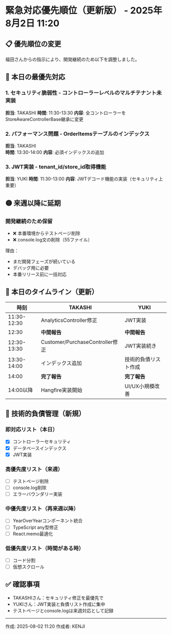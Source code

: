 # 緊急対応優先順位（更新版） - 2025年8月2日 11:20

## 📋 優先順位の変更

福田さんからの指示により、開発継続のため以下を調整しました。

## 🔴 本日の最優先対応

### 1. **セキュリティ脆弱性** - コントローラーレベルのマルチテナント未実装
**担当**: TAKASHI
**時間**: 11:30-13:30
**内容**: 全コントローラーをStoreAwareControllerBase継承に変更

### 2. **パフォーマンス問題** - OrderItemsテーブルのインデックス
**担当**: TAKASHI  
**時間**: 13:30-14:00
**内容**: 必須インデックスの追加

### 3. **JWT実装** - tenant_id/store_id取得機能
**担当**: YUKI
**時間**: 11:30-13:00
**内容**: JWTデコード機能の実装（セキュリティ上重要）

## 🟡 来週以降に延期

### 開発継続のため保留
- ❌ 本番環境からテストページ削除
- ❌ console.log文の削除（55ファイル）

理由：
- まだ開発フェーズが続いている
- デバッグ用に必要
- 本番リリース前に一括対応

## 📅 本日のタイムライン（更新）

| 時刻 | TAKASHI | YUKI |
|------|---------|------|
| 11:30-12:30 | AnalyticsController修正 | JWT実装 |
| 12:30 | **中間報告** | **中間報告** |
| 12:30-13:30 | Customer/PurchaseController修正 | JWT実装続き |
| 13:30-14:00 | インデックス追加 | 技術的負債リスト作成 |
| 14:00 | **完了報告** | **完了報告** |
| 14:00以降 | Hangfire実装開始 | UI/UX小規模改善 |

## 📝 技術的負債管理（新規）

### 即対応リスト（本日）
- [x] コントローラーセキュリティ
- [x] データベースインデックス  
- [x] JWT実装

### 高優先度リスト（来週）
- [ ] テストページ削除
- [ ] console.log削除
- [ ] エラーバウンダリー実装

### 中優先度リスト（再来週以降）
- [ ] YearOverYearコンポーネント統合
- [ ] TypeScript any型修正
- [ ] React.memo最適化

### 低優先度リスト（時間がある時）
- [ ] コード分割
- [ ] 仮想スクロール

## ✅ 確認事項

- TAKASHIさん：セキュリティ修正を最優先で
- YUKIさん：JWT実装と負債リスト作成に集中
- テストページとconsole.logは来週対応として記録

---

作成: 2025-08-02 11:20
作成者: KENJI